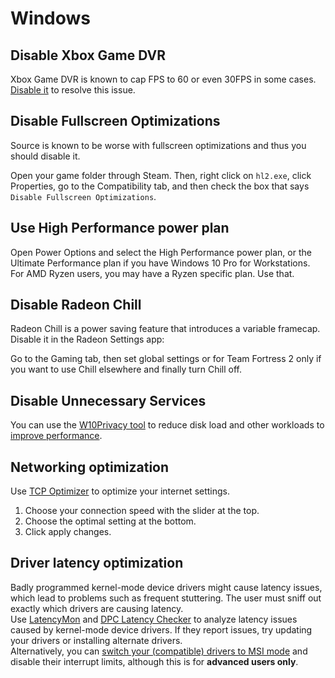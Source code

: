 # Windows

## Disable Xbox Game DVR
Xbox Game DVR is known to cap FPS to 60 or even 30FPS in some cases. [Disable it](https://us.battle.net/support/en/article/92046) to resolve this issue.

## Disable Fullscreen Optimizations
Source is known to be worse with fullscreen optimizations and thus you should disable it.

Open your game folder through Steam. Then, right click on `hl2.exe`, click Properties, go to the Compatibility tab, and then check the box that says `Disable Fullscreen Optimizations`.

## Use High Performance power plan
Open Power Options and select the High Performance power plan, or the Ultimate Performance plan if you have Windows 10 Pro for Workstations. For AMD Ryzen users, you may have a Ryzen specific plan. Use that.

## Disable Radeon Chill

Radeon Chill is a power saving feature that introduces a variable framecap. Disable it in the Radeon Settings app:

Go to the Gaming tab, then set global settings or for Team Fortress 2 only if you want to use Chill elsewhere and finally turn Chill off.

## Disable Unnecessary Services
You can use the [W10Privacy tool](https://www.winprivacy.de/deutsch-start/download/) to reduce disk load and other workloads to [improve performance](https://www.phoronix.com/scan.php?page=article&item=windows10-w10priv-wsl).

## Networking optimization

Use [TCP Optimizer](https://www.speedguide.net/downloads.php) to optimize your internet settings.

1. Choose your connection speed with the slider at the top.
2. Choose the optimal setting at the bottom.
3. Click apply changes.

## Driver latency optimization

Badly programmed kernel-mode device drivers might cause latency issues, which lead to problems such as frequent stuttering. The user must sniff out exactly which drivers are causing latency.    
Use [LatencyMon](https://www.resplendence.com/latencymon) and [DPC Latency Checker](https://www.thesycon.de/eng/latency_check.shtml) to analyze latency issues caused by kernel-mode device drivers. If they report issues, try updating your drivers or installing alternate drivers.  
Alternatively, you can [switch your (compatible) drivers to MSI mode](https://forums.guru3d.com/threads/windows-line-based-vs-message-signaled-based-interrupts-msi-tool.378044/) and disable their interrupt limits, although this is for **advanced users only**.

